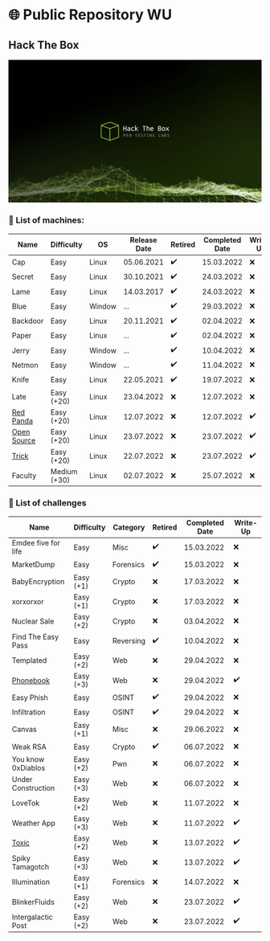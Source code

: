 # 🌐 Public Repository WU

## Hack The Box 

![](attachments/highres_483887766.jpg)

### 📝 List of machines:

| Name                                             | Difficulty      | OS     | Release Date | Retired | Completed Date | Write-Up |
| ------------------------------------------------ | --------------- | ------ | ------------ | ------- | -------------- | -------- |
| Cap                                              | Easy            | Linux  | 05.06.2021   | ✔️      | 15.03.2022     | ❌       |
| Secret                                           | Easy            | Linux  | 30.10.2021   | ✔️      | 24.03.2022     | ❌       |
| Lame                                             | Easy            | Linux  | 14.03.2017   | ✔️      | 24.03.2022     | ❌       |
| Blue                                             | Easy            | Window | ...          | ✔️      | 29.03.2022     | ❌       |
| Backdoor                                         | Easy            | Linux  | 20.11.2021   | ✔️      | 02.04.2022     | ❌       |
| Paper                                            | Easy            | Linux  | ...          | ✔️      | 02.04.2022     | ❌       |
| Jerry                                            | Easy            | Window | ...          | ✔️      | 10.04.2022     | ❌       |
| Netmon                                           | Easy            | Window | ...          | ✔️      | 11.04.2022     | ❌       |
| Knife                                            | Easy            | Linux  | 22.05.2021   | ✔️      | 19.07.2022     | ❌       |
| Late                                             | Easy (+20)            | Linux  | 23.04.2022   | ❌      | 12.07.2022     | ❌       |
| [Red Panda](machines.HTB/RedPanda/README.md)     | Easy (+20)   | Linux  | 12.07.2022   | ❌      | 12.07.2022     | ✔️       |
| [Open Source](machines.HTB/OpenSource/README.md) | Easy (+20)   | Linux  | 23.07.2022   | ❌      | 23.07.2022     | ✔️       |
| [Trick](machines.HTB/Trick/README.md)            | Easy (+20)   | Linux  | 22.07.2022   | ❌      | 23.07.2022     | ✔️       |
| Faculty                                          | Medium (+30) | Linux  | 02.07.2022   | ❌      | 25.07.2022     | ❌       |

### 📝 List of challenges

| Name                | Difficulty | Category  | Retired | Completed Date | Write-Up |
| ------------------- | ---------- | --------- | ------- | -------------- | -------- |
| Emdee five for life | Easy       | Misc      | ✔️      | 15.03.2022     | ❌       |
| MarketDump          | Easy       | Forensics | ✔️      | 15.03.2022     | ❌       |
| BabyEncryption      | Easy (+1)  | Crypto    | ❌      | 17.03.2022     | ❌       |
| xorxorxor           | Easy (+1)  | Crypto    | ❌      | 17.03.2022     | ❌       |
| Nuclear Sale        | Easy (+2)  | Crypto    | ❌      | 03.04.2022     | ❌       |
| Find The Easy Pass  | Easy       | Reversing | ✔️      | 10.04.2022     | ❌       |
| Templated           | Easy (+2)  | Web       | ❌      | 29.04.2022     | ❌       |
| [Phonebook](challenges.HTB/Phonebook/README.md)           | Easy (+3)  | Web       | ❌      | 29.04.2022     | ✔️       |
| Easy Phish          | Easy       | OSINT     | ✔️      | 29.04.2022     | ❌       |
| Infiltration        | Easy       | OSINT     | ✔️      | 29.04.2022     | ❌       |
| Canvas              | Easy (+1)  | Misc      | ❌      | 29.06.2022     | ❌       |
| Weak RSA            | Easy       | Crypto    | ✔️      | 06.07.2022     | ❌       |
| You know 0xDiablos  | Easy (+2)  | Pwn       | ❌      | 06.07.2022     | ❌       |
| Under Construction  | Easy (+3)  | Web       | ❌      | 06.07.2022     | ❌       |
| LoveTok             | Easy (+2)  | Web       | ❌      | 11.07.2022     | ❌       |
| Weather App         | Easy (+3)  | Web       | ❌      | 11.07.2022     | ✔️       |
| [Toxic](challenges.HTB/Toxic/README.md)               | Easy (+2)  | Web       | ❌      | 13.07.2022     | ✔️       |
| Spiky Tamagotch     | Easy (+3)  | Web       | ❌      | 13.07.2022     | ✔️       |
| Illumination        | Easy (+1)  | Forensics | ❌      | 14.07.2022     | ❌       |
| BlinkerFluids       | Easy (+2)  | Web       | ❌      | 23.07.2022     | ✔️       |
| Intergalactic Post  | Easy (+2)  | Web       | ❌      | 23.07.2022     | ✔️       |





